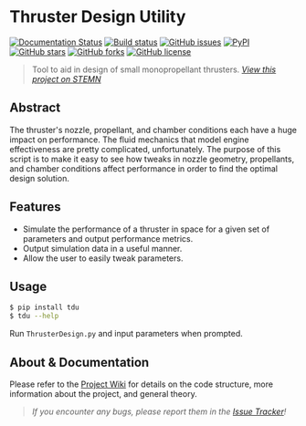 # Thruster Design Utility
[![Documentation Status](https://readthedocs.org/projects/thrusterdesign/badge/?version=latest)](http://thrusterdesign.readthedocs.io/en/latest/?badge=latest)
[![Build status](https://travis-ci.org/runphilrun/TDU.svg?style=flat-square)](https://travis-ci.org/runphilrun/TDU)
[![GitHub issues](https://img.shields.io/github/issues/runphilrun/TDU.svg)](https://github.com/runphilrun/TDU/issues)
[![PyPI](https://img.shields.io/pypi/v/tdu.svg?style=flat-square)](https://pypi.python.org/pypi/tdu)
[![GitHub stars](https://img.shields.io/github/stars/runphilrun/TDU.svg)](https://github.com/runphilrun/TDU/stargazers)
[![GitHub forks](https://img.shields.io/github/forks/runphilrun/TDU.svg)](https://github.com/runphilrun/TDU/network)
[![GitHub license](https://img.shields.io/badge/license-Apache%202-blue.svg)](https://raw.githubusercontent.com/runphilrun/TDU/master/LICENSE.md)


> Tool to aid in design of small monopropellant thrusters. *[View this project on STEMN](http://stemn.com/projects/thruster-design-tool)*

## Abstract
The thruster's nozzle, propellant, and chamber conditions each have a huge impact on performance. The fluid mechanics that model engine effectiveness are pretty complicated, unfortunately. The purpose of this script is to make it easy to see how tweaks in nozzle geometry, propellants, and chamber conditions affect performance in order to find the optimal design solution.

## Features
* Simulate the performance of a thruster in space for a given set of parameters and output performance metrics.
* Output simulation data in a useful manner.
* Allow the user to easily tweak parameters.

## Usage
```bash
$ pip install tdu
$ tdu --help
```
Run `ThrusterDesign.py` and input parameters when prompted.

## About & Documentation
Please refer to the [Project Wiki](https://github.com/runphilrun/ThrusterDesign/wiki) for details on the code structure, more information about the project, and general theory.

> *If you encounter any bugs, please report them in the [Issue Tracker](https://github.com/runphilrun/ThrusterDesign/issues)!*
